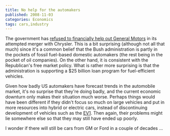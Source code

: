 ```yaml
---
title: No help for the automakers
published: 2008-11-03
categories: Economics
tags: cars,industry
---
```


The government has <a href="https://www.nytimes.com/2008/11/03/business/03gm.html">refused
to financially help out General Motors</a> in its attempted merger with Chrysler.  This is
a bit surprising (although not all that much) since it's a common belief that the Bush
administration is partly in the pockets of fossil fuel-based domestic automakers (the rest
being in the pocket of oil companies).  On the other hand, it is consistent with the
Republican's free market policy.  What is rather more surprising is that the
administration is supporting a $25 billion loan program for fuel-efficient vehicles.

Given how badly US automakers have forecast trends in the automobile market, it's no
surprise that they're doing badly, and the current economic downturn only makes their
situation much worse.  Perhaps things would have been different if they didn't focus so
much on large vehicles and put in more resources into hybrid or electric cars, instead of
discontinuing development of vehicles such as the <a
href="https://en.wikipedia.org/wiki/General_Motors_EV1">EV1</a>.  Then again, their
problems might lie somewhere else so that they may still have ended up poorly.

I wonder if there will still be cars from GM or Ford in a couple of decades ...
